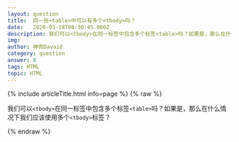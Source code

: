 ```yaml
---
layout: question
title:  同一张<table>中可以有多个<tbody>吗？
date:   2020-03-18T08:30:45.000Z
description: 我们可以<tbody>在同一标签中包含多个标签<table>吗？如果是，那么在什么情况下我们应该使用多个<tbody>标签？...
img: 
author: 神奇Davaid
category: question
answer: 8
tags: HTML
topic: HTML
---
```

<div class="article-root">
  <div class="article">
    {% include articleTitle.html info=page %}
    {% raw %}
    <div class="article-content"><p><font style="vertical-align: inherit;"><font style="vertical-align: inherit;">我们可以</font></font><code>&lt;tbody&gt;</code><font style="vertical-align: inherit;"><font style="vertical-align: inherit;">在同一标签中</font><font style="vertical-align: inherit;">包含多个</font><font style="vertical-align: inherit;">标签</font></font><code>&lt;table&gt;</code><font style="vertical-align: inherit;"><font style="vertical-align: inherit;">吗？</font><font style="vertical-align: inherit;">如果是，那么在什么情况下我们应该使用多个</font></font><code>&lt;tbody&gt;</code><font style="vertical-align: inherit;"><font style="vertical-align: inherit;">标签？</font></font></p></div>
    {% endraw %}
  </div>
  <p style="height: 0;width:0;overflow: hidden;"> 第2061篇《同一张<table>中可以有多个<tbody>吗？》来自Winter(https://github.com/aiyld/aiyld.github.io)的站点</p>
  <div class="discuss-wrapper">
    {% include discussTitle.html info=page %}
    {% raw %}
    <div class="discuss-item">
        <div class="discuss-parent">
          <div class="discuss-meta">
            <span class="discuss-user">老丝路易神乐</span>
            <span class="discuss-time">2020.03.18</span>
          </div>
          <div class="discuss-comment"><p><font style="vertical-align: inherit;"><font style="vertical-align: inherit;">我创建了一个</font></font><a href="http://jsfiddle.net/Pixic/Q5WyX/" rel="nofollow"><font style="vertical-align: inherit;"><font style="vertical-align: inherit;">JSFiddle</font></font></a><font style="vertical-align: inherit;"><font style="vertical-align: inherit;">，其中有两个带表的嵌套ng-repeats，以及在tbody上的父ng-repeat。</font><font style="vertical-align: inherit;">如果检查表中的任何行，您将看到有六个tbody元素，即父级。</font></font></p>

<p><font style="vertical-align: inherit;"><font style="vertical-align: inherit;">的HTML</font></font></p>

<pre><code>&lt;div&gt;<font></font>
        &lt;table class="table table-hover table-condensed table-striped"&gt;<font></font>
            &lt;thead&gt;<font></font>
                &lt;tr&gt;<font></font>
                    &lt;th&gt;Store ID&lt;/th&gt;<font></font>
                    &lt;th&gt;Name&lt;/th&gt;<font></font>
                    &lt;th&gt;Address&lt;/th&gt;<font></font>
                    &lt;th&gt;City&lt;/th&gt;<font></font>
                    &lt;th&gt;Cost&lt;/th&gt;<font></font>
                    &lt;th&gt;Sales&lt;/th&gt;<font></font>
                    &lt;th&gt;Revenue&lt;/th&gt;<font></font>
                    &lt;th&gt;Employees&lt;/th&gt;<font></font>
                    &lt;th&gt;Employees H-sum&lt;/th&gt;<font></font>
                &lt;/tr&gt;<font></font>
            &lt;/thead&gt;<font></font>
            &lt;tbody data-ng-repeat="storedata in storeDataModel.storedata"&gt;<font></font>
                &lt;tr id="storedata.store.storeId" class="clickableRow" title="Click to toggle collapse/expand day summaries for this store." data-ng-click="selectTableRow($index, storedata.store.storeId)"&gt;<font></font>
                    &lt;td&gt;{{storedata.store.storeId}}&lt;/td&gt;<font></font>
                    &lt;td&gt;{{storedata.store.storeName}}&lt;/td&gt;<font></font>
                    &lt;td&gt;{{storedata.store.storeAddress}}&lt;/td&gt;<font></font>
                    &lt;td&gt;{{storedata.store.storeCity}}&lt;/td&gt;<font></font>
                    &lt;td&gt;{{storedata.data.costTotal}}&lt;/td&gt;<font></font>
                    &lt;td&gt;{{storedata.data.salesTotal}}&lt;/td&gt;<font></font>
                    &lt;td&gt;{{storedata.data.revenueTotal}}&lt;/td&gt;<font></font>
                    &lt;td&gt;{{storedata.data.averageEmployees}}&lt;/td&gt;<font></font>
                    &lt;td&gt;{{storedata.data.averageEmployeesHours}}&lt;/td&gt;<font></font>
                &lt;/tr&gt;<font></font>
                &lt;tr data-ng-show="dayDataCollapse[$index]"&gt;<font></font>
                    &lt;td colspan="2"&gt;&amp;nbsp;&lt;/td&gt;<font></font>
                    &lt;td colspan="7"&gt;<font></font>
                        &lt;div&gt;<font></font>
                            &lt;div class="pull-right"&gt;<font></font>
                                &lt;table class="table table-hover table-condensed table-striped"&gt;<font></font>
                                    &lt;thead&gt;<font></font>
                                        &lt;tr&gt;<font></font>
                                            &lt;th&gt;&lt;/th&gt;<font></font>
                                            &lt;th&gt;Date [YYYY-MM-dd]&lt;/th&gt;<font></font>
                                            &lt;th&gt;Cost&lt;/th&gt;<font></font>
                                            &lt;th&gt;Sales&lt;/th&gt;<font></font>
                                            &lt;th&gt;Revenue&lt;/th&gt;<font></font>
                                            &lt;th&gt;Employees&lt;/th&gt;<font></font>
                                            &lt;th&gt;Employees H-sum&lt;/th&gt;<font></font>
                                        &lt;/tr&gt;<font></font>
                                    &lt;/thead&gt;<font></font>
                                    &lt;tbody&gt;<font></font>
                                        &lt;tr data-ng-repeat="dayData in storeDataModel.storedata[$index].data.dayData"&gt;<font></font>
                                            &lt;td class="pullright"&gt;<font></font>
                                                &lt;button type="btn btn-small" title="Click to show transactions for this specific day..." data-ng-click=""&gt;&lt;i class="icon-list"&gt;&lt;/i&gt;<font></font>
                                                &lt;/button&gt;<font></font>
                                            &lt;/td&gt;<font></font>
                                            &lt;td&gt;{{dayData.date}}&lt;/td&gt;<font></font>
                                            &lt;td&gt;{{dayData.cost}}&lt;/td&gt;<font></font>
                                            &lt;td&gt;{{dayData.sales}}&lt;/td&gt;<font></font>
                                            &lt;td&gt;{{dayData.revenue}}&lt;/td&gt;<font></font>
                                            &lt;td&gt;{{dayData.employees}}&lt;/td&gt;<font></font>
                                            &lt;td&gt;{{dayData.employeesHoursSum}}&lt;/td&gt;<font></font>
                                        &lt;/tr&gt;<font></font>
                                    &lt;/tbody&gt;<font></font>
                                &lt;/table&gt;<font></font>
                            &lt;/div&gt;<font></font>
                        &lt;/div&gt;<font></font>
                    &lt;/td&gt;<font></font>
                &lt;/tr&gt;<font></font>
            &lt;/tbody&gt;<font></font>
        &lt;/table&gt;<font></font>
    &lt;/div&gt;<font></font>
</code></pre>

<p>(
Side note:
This fills up the DOM if you have a lot of data on both levels, so I am therefore working on a directive to fetch data and replace, i.e. adding into DOM when clicking parent and removing when another is clicked or same parent again.
To get the kind of behavior you find on <a href="http://www.prisjakt.nu/kategori.php?k=353#footer" rel="nofollow">Prisjakt.nu</a>, if you scroll down to the computers listed and click on the row (not the links). If you do that and inspect elements you will see that a tr is added and then removed if parent is clicked again or another.
)</p></div>
        </div>
        
      </div><div class="discuss-item">
        <div class="discuss-parent">
          <div class="discuss-meta">
            <span class="discuss-user">老丝小卤蛋</span>
            <span class="discuss-time">2020.03.18</span>
          </div>
          <div class="discuss-comment"><p><font style="vertical-align: inherit;"><font style="vertical-align: inherit;">此外，如果您</font></font><code>&lt;tbody&gt;</code><font style="vertical-align: inherit;"><font style="vertical-align: inherit;">通过</font></font><a href="http://validator.w3.org/check" rel="nofollow"><font style="vertical-align: inherit;"><font style="vertical-align: inherit;">W3C的HTML验证器</font></font></a><font style="vertical-align: inherit;"><font style="vertical-align: inherit;">（带有HTML5 DOCTYPE）</font><font style="vertical-align: inherit;">运行带有多个</font><font style="vertical-align: inherit;">标签</font><a href="http://validator.w3.org/check" rel="nofollow"><font style="vertical-align: inherit;">的HTML</font></a><font style="vertical-align: inherit;">文档，它将成功验证。</font></font></p></div>
        </div>
        
      </div><div class="discuss-item">
        <div class="discuss-parent">
          <div class="discuss-meta">
            <span class="discuss-user">小卤蛋Near小卤蛋</span>
            <span class="discuss-time">2020.03.18</span>
          </div>
          <div class="discuss-comment"><p><strong><font style="vertical-align: inherit;"><font style="vertical-align: inherit;">编辑：</font></font><code>caption</code><font style="vertical-align: inherit;"><font style="vertical-align: inherit;">标记属于表，因此应该只存在一次。</font><font style="vertical-align: inherit;">不要</font><font style="vertical-align: inherit;">像我一样将</font><font style="vertical-align: inherit;">a </font></font><code>caption</code><font style="vertical-align: inherit;"><font style="vertical-align: inherit;">与每个</font></font><code>tbody</code><font style="vertical-align: inherit;"><font style="vertical-align: inherit;">元素</font><font style="vertical-align: inherit;">相关联</font><font style="vertical-align: inherit;">：</font></font></strong> </p>

<pre><code>&lt;table&gt;<font></font>
    &lt;caption&gt;First Half of Table (British Dinner)&lt;/caption&gt;<font></font>
    &lt;tbody&gt;<font></font>
        &lt;tr&gt;&lt;th&gt;1&lt;/th&gt;&lt;td&gt;Fish&lt;/td&gt;&lt;/tr&gt;<font></font>
        &lt;tr&gt;&lt;th&gt;2&lt;/th&gt;&lt;td&gt;Chips&lt;/td&gt;&lt;/tr&gt;<font></font>
        &lt;tr&gt;&lt;th&gt;3&lt;/th&gt;&lt;td&gt;Pease&lt;/td&gt;&lt;/tr&gt;<font></font>
        &lt;tr&gt;&lt;th&gt;4&lt;/th&gt;&lt;td&gt;Gravy&lt;/td&gt;&lt;/tr&gt;<font></font>
    &lt;/tbody&gt;<font></font>
    &lt;caption&gt;Second Half of Table (Italian Dinner)&lt;/caption&gt;<font></font>
    &lt;tbody&gt;<font></font>
        &lt;tr&gt;&lt;th&gt;5&lt;/th&gt;&lt;td&gt;Pizza&lt;/td&gt;&lt;/tr&gt;<font></font>
        &lt;tr&gt;&lt;th&gt;6&lt;/th&gt;&lt;td&gt;Salad&lt;/td&gt;&lt;/tr&gt;<font></font>
        &lt;tr&gt;&lt;th&gt;7&lt;/th&gt;&lt;td&gt;Oil&lt;/td&gt;&lt;/tr&gt;<font></font>
        &lt;tr&gt;&lt;th&gt;8&lt;/th&gt;&lt;td&gt;Bread&lt;/td&gt;&lt;/tr&gt;<font></font>
    &lt;/tbody&gt;<font></font>
&lt;/table&gt;<font></font>
</code></pre>

<p><strong><font style="vertical-align: inherit;"><font style="vertical-align: inherit;">上面的错误示例：请勿复制</font></font></strong></p>

<p><font style="vertical-align: inherit;"><font style="vertical-align: inherit;">上面的示例未按您期望的方式进行渲染，因为这样的编写表明对</font></font><code>caption</code><font style="vertical-align: inherit;"><font style="vertical-align: inherit;">标签</font><font style="vertical-align: inherit;">有误解</font><font style="vertical-align: inherit;">。</font><font style="vertical-align: inherit;">您将需要大量CSS技巧来使其正确呈现，因为这将违反标准。</font></font></p>

<p><font style="vertical-align: inherit;"><font style="vertical-align: inherit;">我在</font></font><code>caption</code><font style="vertical-align: inherit;"><font style="vertical-align: inherit;">标记</font><font style="vertical-align: inherit;">上搜索了W3Cs标准，</font><font style="vertical-align: inherit;">但找不到明确的规则来声明</font></font><code>caption</code><font style="vertical-align: inherit;"><font style="vertical-align: inherit;">每个表</font><font style="vertical-align: inherit;">只能有一个</font><font style="vertical-align: inherit;">元素，但实际上就是这种情况。</font></font></p></div>
        </div>
        
      </div><div class="discuss-item">
        <div class="discuss-parent">
          <div class="discuss-meta">
            <span class="discuss-user">卡卡西Itachi</span>
            <span class="discuss-time">2020.03.18</span>
          </div>
          <div class="discuss-comment"><p><font style="vertical-align: inherit;"><font style="vertical-align: inherit;">是。</font><font style="vertical-align: inherit;">我使用它们来动态隐藏/显示表的相关部分，例如课程。</font><font style="vertical-align: inherit;">就是</font></font></p>

<pre><code>&lt;table&gt;<font></font>
  &lt;tbody id="day1" style="display:none"&gt;<font></font>
    &lt;tr&gt;&lt;td&gt;session1&lt;/td&gt;&lt;tr&gt;<font></font>
    &lt;tr&gt;&lt;td&gt;session2&lt;/td&gt;&lt;tr&gt;<font></font>
  &lt;/tbody&gt;<font></font>
  &lt;tbody id="day2"&gt;<font></font>
    &lt;tr&gt;&lt;td&gt;session3&lt;/td&gt;&lt;tr&gt;<font></font>
    &lt;tr&gt;&lt;td&gt;session4&lt;/td&gt;&lt;tr&gt;<font></font>
  &lt;/tbody&gt;<font></font>
  &lt;tbody id="day3" style="display:none"&gt;<font></font>
    &lt;tr&gt;&lt;td&gt;session5&lt;/td&gt;&lt;tr&gt;<font></font>
    &lt;tr&gt;&lt;td&gt;session6&lt;/td&gt;&lt;tr&gt;<font></font>
  &lt;/tbody&gt;<font></font>
&lt;/table&gt;<font></font>
</code></pre>

<p><font style="vertical-align: inherit;"><font style="vertical-align: inherit;">可以提供一个按钮，以通过操纵正文而不在单独处理很多行的情况下在所有日期之间切换或仅在当天切换。</font></font></p></div>
        </div>
        
      </div><div class="discuss-item">
        <div class="discuss-parent">
          <div class="discuss-meta">
            <span class="discuss-user">神无西里</span>
            <span class="discuss-time">2020.03.18</span>
          </div>
          <div class="discuss-comment"><p><font style="vertical-align: inherit;"><font style="vertical-align: inherit;">根据此示例可以完成：</font></font><a href="http://www.w3.org/TR/html401/struct/tables.html#h-11.2.3" rel="noreferrer"><font style="vertical-align: inherit;"><font style="vertical-align: inherit;">w3-struct-tables</font></font></a><font style="vertical-align: inherit;"><font style="vertical-align: inherit;">。</font></font></p></div>
        </div>
        
      </div><div class="discuss-item">
        <div class="discuss-parent">
          <div class="discuss-meta">
            <span class="discuss-user">小哥小卤蛋</span>
            <span class="discuss-time">2020.03.18</span>
          </div>
          <div class="discuss-comment"><p><font style="vertical-align: inherit;"><font style="vertical-align: inherit;">是的，您可以使用它们，例如，我可以使用它们来更轻松地设置数据组的样式，如下所示：</font></font></p>

<p></p><div class="snippet" data-lang="js" data-hide="false" data-console="false" data-babel="false">
<div class="snippet-code">
<pre class="snippet-code-css lang-css prettyprint-override"><code>thead th { width: 100px; border-bottom: solid 1px #ddd; font-weight: bold; }<font></font>
tbody:nth-child(odd) { background: #f5f5f5;  border: solid 1px #ddd; }<font></font>
tbody:nth-child(even) { background: #e5e5e5;  border: solid 1px #ddd; }</code></pre>
<pre class="snippet-code-html lang-html prettyprint-override"><code>&lt;table&gt;<font></font>
    &lt;thead&gt;<font></font>
        &lt;tr&gt;&lt;th&gt;Customer&lt;/th&gt;&lt;th&gt;Order&lt;/th&gt;&lt;th&gt;Month&lt;/th&gt;&lt;/tr&gt;<font></font>
    &lt;/thead&gt;<font></font>
    &lt;tbody&gt;<font></font>
        &lt;tr&gt;&lt;td&gt;Customer 1&lt;/td&gt;&lt;td&gt;#1&lt;/td&gt;&lt;td&gt;January&lt;/td&gt;&lt;/tr&gt;<font></font>
        &lt;tr&gt;&lt;td&gt;Customer 1&lt;/td&gt;&lt;td&gt;#2&lt;/td&gt;&lt;td&gt;April&lt;/td&gt;&lt;/tr&gt;<font></font>
        &lt;tr&gt;&lt;td&gt;Customer 1&lt;/td&gt;&lt;td&gt;#3&lt;/td&gt;&lt;td&gt;March&lt;/td&gt;&lt;/tr&gt;<font></font>
    &lt;/tbody&gt;<font></font>
    &lt;tbody&gt;<font></font>
        &lt;tr&gt;&lt;td&gt;Customer 2&lt;/td&gt;&lt;td&gt;#1&lt;/td&gt;&lt;td&gt;January&lt;/td&gt;&lt;/tr&gt;<font></font>
        &lt;tr&gt;&lt;td&gt;Customer 2&lt;/td&gt;&lt;td&gt;#2&lt;/td&gt;&lt;td&gt;April&lt;/td&gt;&lt;/tr&gt;<font></font>
        &lt;tr&gt;&lt;td&gt;Customer 2&lt;/td&gt;&lt;td&gt;#3&lt;/td&gt;&lt;td&gt;March&lt;/td&gt;&lt;/tr&gt;<font></font>
    &lt;/tbody&gt;<font></font>
    &lt;tbody&gt;<font></font>
        &lt;tr&gt;&lt;td&gt;Customer 3&lt;/td&gt;&lt;td&gt;#1&lt;/td&gt;&lt;td&gt;January&lt;/td&gt;&lt;/tr&gt;<font></font>
        &lt;tr&gt;&lt;td&gt;Customer 3&lt;/td&gt;&lt;td&gt;#2&lt;/td&gt;&lt;td&gt;April&lt;/td&gt;&lt;/tr&gt;<font></font>
        &lt;tr&gt;&lt;td&gt;Customer 3&lt;/td&gt;&lt;td&gt;#3&lt;/td&gt;&lt;td&gt;March&lt;/td&gt;&lt;/tr&gt;<font></font>
    &lt;/tbody&gt;<font></font>
&lt;/table&gt;</code></pre>
</div>
</div>
<p></p>

<p><a href="http://jsfiddle.net/umRJr/" rel="noreferrer"><font style="vertical-align: inherit;"><font style="vertical-align: inherit;">您可以在此处查看示例</font></font></a><font style="vertical-align: inherit;"><font style="vertical-align: inherit;">。</font><font style="vertical-align: inherit;">它只能在更新的浏览器中使用，但这就是我当前应用程序所支持的功能，您可以对JavaScript等使用分组。主要是，这是一种方便的方式，可以直观地对行进行分组以使数据更具可读性。</font><font style="vertical-align: inherit;">当然还有其他用途，但就适用示例而言，这对我来说是最常见的一种。</font></font></p></div>
        </div>
        
      </div><div class="discuss-item">
        <div class="discuss-parent">
          <div class="discuss-meta">
            <span class="discuss-user">Jim猴子Itachi</span>
            <span class="discuss-time">2020.03.18</span>
          </div>
          <div class="discuss-comment"><p><font style="vertical-align: inherit;"><font style="vertical-align: inherit;">是。</font><font style="vertical-align: inherit;">从</font></font><a href="http://www.w3.org/TR/xhtml1/dtds.html" rel="noreferrer"><font style="vertical-align: inherit;"><font style="vertical-align: inherit;">DTD</font></font></a></p>

<pre><code>&lt;!ELEMENT table<font></font>
     (caption?, (col*|colgroup*), thead?, tfoot?, (tbody+|tr+))&gt;<font></font>
</code></pre>

<p><font style="vertical-align: inherit;"><font style="vertical-align: inherit;">因此，它期望一个或多个。</font><font style="vertical-align: inherit;">然后继续说</font></font></p>

<blockquote>
  <p><font style="vertical-align: inherit;"><font style="vertical-align: inherit;">当</font><font style="vertical-align: inherit;">
  在表行组之间需要</font></font><a href="http://www.w3.org/TR/html401/struct/tables.html#h-11.3.1" rel="noreferrer"><font style="vertical-align: inherit;"><font style="vertical-align: inherit;">规则</font></font></a><font style="vertical-align: inherit;"><font style="vertical-align: inherit;">时，请使用多个正文部分</font><font style="vertical-align: inherit;">。</font></font></p>
</blockquote></div>
        </div>
        
      </div><div class="discuss-item">
        <div class="discuss-parent">
          <div class="discuss-meta">
            <span class="discuss-user">西门村村古一</span>
            <span class="discuss-time">2020.03.18</span>
          </div>
          <div class="discuss-comment"><p><font style="vertical-align: inherit;"><font style="vertical-align: inherit;">Martin Joiner的问题是由对</font></font><code>&lt;caption&gt;</code><font style="vertical-align: inherit;"><font style="vertical-align: inherit;">标签</font><font style="vertical-align: inherit;">的误解引起的</font><font style="vertical-align: inherit;">。</font></font></p>

<p><font style="vertical-align: inherit;"><font style="vertical-align: inherit;">该</font></font><code>&lt;caption&gt;</code><font style="vertical-align: inherit;"><font style="vertical-align: inherit;">标签定义表格标题。</font></font></p>

<p><font style="vertical-align: inherit;"><font style="vertical-align: inherit;">该</font></font><code>&lt;caption&gt;</code><font style="vertical-align: inherit;"><font style="vertical-align: inherit;">标签必须是第一子</font></font><code>&lt;table&gt;</code><font style="vertical-align: inherit;"><font style="vertical-align: inherit;">标签。</font></font></p>

<p><font style="vertical-align: inherit;"><font style="vertical-align: inherit;">每个表格只能指定一个标题。</font></font></p>

<p><font style="vertical-align: inherit;"><font style="vertical-align: inherit;">另外，请注意，</font></font><code>scope</code><font style="vertical-align: inherit;"><font style="vertical-align: inherit;">应将属性放置在</font></font><code>&lt;th&gt;</code><font style="vertical-align: inherit;"><font style="vertical-align: inherit;">元素上而不是</font></font><code>&lt;tr&gt;</code><font style="vertical-align: inherit;"><font style="vertical-align: inherit;">元素上。</font></font></p>

<p><font style="vertical-align: inherit;"><font style="vertical-align: inherit;">编写多头多表体表的正确方法如下所示：</font></font></p>

<p></p><div class="snippet" data-lang="js" data-hide="false">
<div class="snippet-code">
<pre class="snippet-code-html lang-html prettyprint-override"><code>&lt;table id="dinner_table"&gt;<font></font>
    &lt;caption&gt;This is the only correct place to put a caption.&lt;/caption&gt;<font></font>
    &lt;tbody&gt;<font></font>
        &lt;tr class="header"&gt;<font></font>
            &lt;th colspan="2" scope="col"&gt;First Half of Table (British Dinner)&lt;/th&gt;<font></font>
        &lt;/tr&gt;<font></font>
        &lt;tr&gt;<font></font>
            &lt;th scope="row"&gt;1&lt;/th&gt;<font></font>
            &lt;td&gt;Fish&lt;/td&gt;<font></font>
        &lt;/tr&gt;<font></font>
        &lt;tr&gt;<font></font>
            &lt;th scope="row"&gt;2&lt;/th&gt;<font></font>
            &lt;td&gt;Chips&lt;/td&gt;<font></font>
        &lt;/tr&gt;<font></font>
        &lt;tr&gt;<font></font>
            &lt;th scope="row"&gt;3&lt;/th&gt;<font></font>
            &lt;td&gt;Peas&lt;/td&gt;<font></font>
        &lt;/tr&gt;<font></font>
        &lt;tr&gt;<font></font>
            &lt;th scope="row"&gt;4&lt;/th&gt;<font></font>
            &lt;td&gt;Gravy&lt;/td&gt;<font></font>
        &lt;/tr&gt;<font></font>
    &lt;/tbody&gt;<font></font>
    &lt;tbody&gt;<font></font>
        &lt;tr class="header"&gt;<font></font>
            &lt;th colspan="2" scope="col"&gt;Second Half of Table (Italian Dinner)&lt;/th&gt;<font></font>
        &lt;/tr&gt;<font></font>
        &lt;tr&gt;<font></font>
            &lt;th scope="row"&gt;5&lt;/th&gt;<font></font>
            &lt;td&gt;Pizza&lt;/td&gt;<font></font>
        &lt;/tr&gt;<font></font>
        &lt;tr&gt;<font></font>
            &lt;th scope="row"&gt;6&lt;/th&gt;<font></font>
            &lt;td&gt;Salad&lt;/td&gt;<font></font>
        &lt;/tr&gt;<font></font>
        &lt;tr&gt;<font></font>
            &lt;th scope="row"&gt;7&lt;/th&gt;<font></font>
            &lt;td&gt;Oil&lt;/td&gt;<font></font>
        &lt;/tr&gt;<font></font>
        &lt;tr&gt;<font></font>
            &lt;th scope="row"&gt;8&lt;/th&gt;<font></font>
            &lt;td&gt;Bread&lt;/td&gt;<font></font>
        &lt;/tr&gt;<font></font>
    &lt;/tbody&gt;<font></font>
&lt;/table&gt;</code></pre>
</div>
</div>
<p></p></div>
        </div>
        
      </div>
    {% endraw %}
  </div>
<div>
